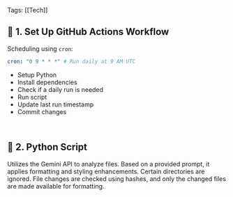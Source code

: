 
Tags: [[Tech]]

## 🚀 1. Set Up GitHub Actions Workflow

Scheduling using `cron`:

```yaml
cron: "0 9 * * *" # Run daily at 9 AM UTC
```

- Setup Python
- Install dependencies
- Check if a daily run is needed
- Run script
- Update last run timestamp
- Commit changes

<br>

## 🐍 2. Python Script

Utilizes the Gemini API to analyze files. Based on a provided prompt, it applies formatting and styling enhancements. Certain directories are ignored. File changes are checked using hashes, and only the changed files are made available for formatting.

